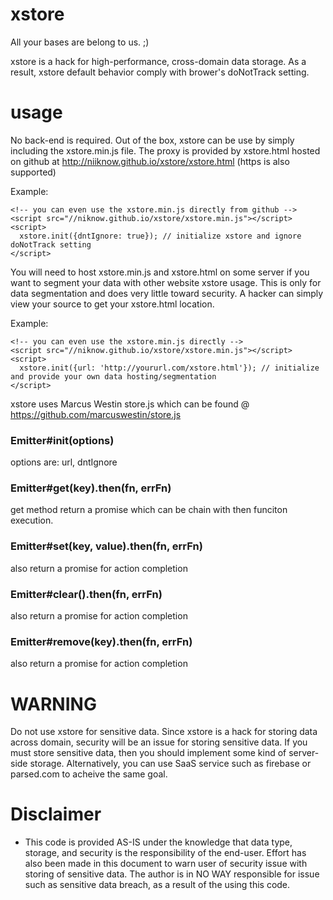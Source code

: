 # xstore
All your bases are belong to us.  ;)

xstore is a hack for high-performance, cross-domain data storage.  As a result, xstore default behavior comply with brower's doNotTrack setting.

# usage
No back-end is required.  Out of the box, xstore can be use by simply including the xstore.min.js file.  The proxy is provided by xstore.html hosted on github at http://niiknow.github.io/xstore/xstore.html (https is also supported)

Example:
```
<!-- you can even use the xstore.min.js directly from github -->
<script src="//niknow.github.io/xstore/xstore.min.js"></script>
<script>
  xstore.init({dntIgnore: true}); // initialize xstore and ignore doNotTrack setting
</script>
```

You will need to host xstore.min.js and xstore.html on some server if you want to segment your data with other website xstore usage.  This is only for data segmentation and does very little toward security.  A hacker can simply view your source to get your xstore.html location.

Example:

```
<!-- you can even use the xstore.min.js directly -->
<script src="//niknow.github.io/xstore/xstore.min.js"></script>
<script>
  xstore.init({url: 'http://yoururl.com/xstore.html'}); // initialize and provide your own data hosting/segmentation
</script>
``` 

xstore uses Marcus Westin store.js which can be found @ https://github.com/marcuswestin/store.js


### Emitter#init(options)
options are: url, dntIgnore

### Emitter#get(key).then(fn, errFn)
get method return a promise which can be chain with then funciton execution.

### Emitter#set(key, value).then(fn, errFn)
also return a promise for action completion

### Emitter#clear().then(fn, errFn)
also return a promise for action completion

### Emitter#remove(key).then(fn, errFn)
also return a promise for action completion

# WARNING
Do not use xstore for sensitive data.  Since xstore is a hack for storing data across domain, security will be an issue for storing sensitive data.  If you must store sensitive data, then you should implement some kind of server-side storage.  Alternatively, you can use SaaS service such as firebase or parsed.com to acheive the same goal.

# Disclaimer
* This code is provided AS-IS under the knowledge that data type, storage, and security is the responsibility of the end-user.  Effort has also been made in this document to warn user of security issue with storing of sensitive data.  The author is in NO WAY responsible for issue such as sensitive data breach, as a result of the using this code.